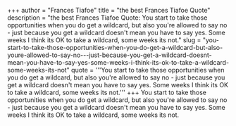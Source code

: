 +++
author = "Frances Tiafoe"
title = "the best Frances Tiafoe Quote"
description = "the best Frances Tiafoe Quote: You start to take those opportunities when you do get a wildcard, but also you're allowed to say no - just because you get a wildcard doesn't mean you have to say yes. Some weeks I think its OK to take a wildcard, some weeks its not."
slug = "you-start-to-take-those-opportunities-when-you-do-get-a-wildcard-but-also-youre-allowed-to-say-no---just-because-you-get-a-wildcard-doesnt-mean-you-have-to-say-yes-some-weeks-i-think-its-ok-to-take-a-wildcard-some-weeks-its-not"
quote = '''You start to take those opportunities when you do get a wildcard, but also you're allowed to say no - just because you get a wildcard doesn't mean you have to say yes. Some weeks I think its OK to take a wildcard, some weeks its not.'''
+++
You start to take those opportunities when you do get a wildcard, but also you're allowed to say no - just because you get a wildcard doesn't mean you have to say yes. Some weeks I think its OK to take a wildcard, some weeks its not.
